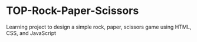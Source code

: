 # TOP-Rock-Paper-Scissors
Learning project to design a simple rock, paper, scissors game using HTML, CSS, and JavaScript
